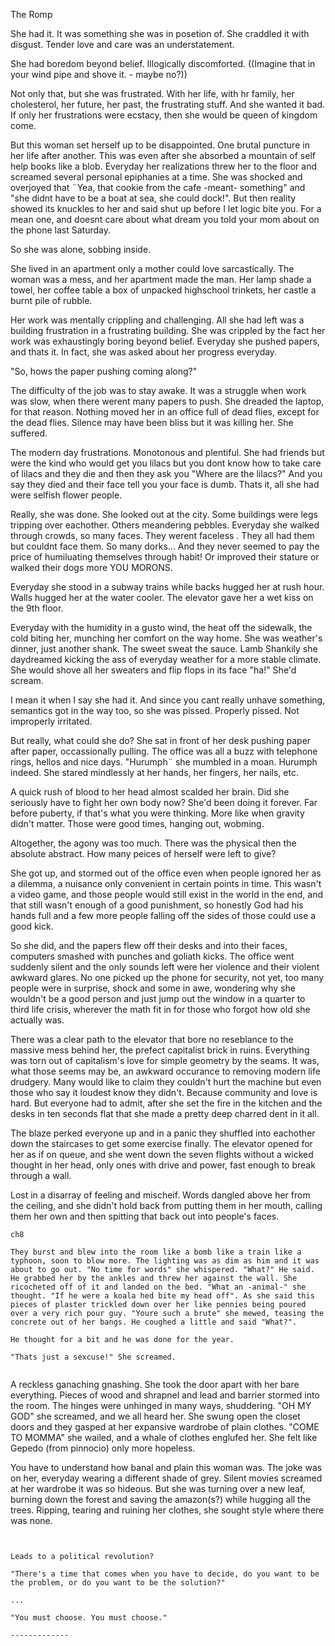 The Romp

She had it. It was something she was in posetion of. She craddled it with disgust. Tender love and care was an understatement.

She had boredom beyond belief. Illogically discomforted. ((Imagine that in your wind pipe and shove it. - maybe no?))

Not only that, but she was frustrated. With her life, with hr family, her cholesterol, her future, her past, the frustrating stuff. And she wanted it bad. If only her frustrations were ecstacy, then she would be queen of kingdom come.

But this woman set herself up to be disappointed. One brutal puncture in her life after another. This was even after she absorbed a mountain of self help books like a blob. Everyday her realizations threw her to the floor and screamed several personal epiphanies at a time. She was shocked and overjoyed that ¨Yea, that cookie from the cafe -meant- something" and "she didnt have to be a boat at sea, she could dock!". But then reality showed its knuckles to her and said shut up before I let logic bite you. For a mean one, and doesnt care about what dream you told your mom about on the phone last Saturday.

So she was alone, sobbing inside.

She lived in an apartment only a mother could love sarcastically. The woman was a mess, and her apartment made the man. Her lamp shade a towel, her coffee table a box of unpacked highschool trinkets, her castle a burnt pile of rubble.

Her work was mentally crippling and challenging. All she had left was a building frustration in a frustrating building. She was crippled by the fact her work was exhaustingly boring beyond belief. Everyday she pushed papers, and thats it. In fact, she was asked about her progress everyday.

"So, hows the paper pushing coming along?"

The difficulty of the job was to stay awake. It was a struggle when work was slow, when there werent many papers to push. She dreaded the laptop, for that reason. Nothing moved her in an office full of dead flies, except for the dead flies. Silence may have been bliss but it was killing her. She suffered.

The modern day frustrations. Monotonous and plentiful. She had friends but were the kind who would get you lilacs but you dont know how to take care of lilacs and they die and then they ask you "Where are the lilacs?" And you say they died and their face tell you your face is dumb. Thats it, all she had were selfish flower people.

Really, she was done. She looked out at the city. Some buildings were legs tripping over eachother. Others meandering pebbles. Everyday she walked through crowds, so many faces. They werent faceless . They all had them but couldnt face them. So many dorks... And they never seemed to pay the price of humiluating themselves through habit! Or improved their stature or walked their dogs more YOU MORONS.

Everyday she stood in a subway trains while backs hugged her at rush hour. Walls hugged her at the water cooler. The elevator gave her a wet kiss on the 9th floor.

Everyday with the humidity in a gusto wind, the heat off the sidewalk, the cold biting her, munching her comfort on the way home. She was weather's dinner, just another shank. The sweet sweat the sauce. Lamb Shankily she daydreamed kicking the ass of everyday weather for a more stable climate. She would shove all her sweaters and flip flops in its face "ha!" She'd scream.

I mean it when I say she had it. And since you cant really unhave something, semantics got in the way too, so she was pissed. Properly pissed. Not improperly irritated.

But really, what could she do? She sat in front of her desk pushing paper after paper, occassionally pulling. The office was all a buzz with telephone rings, hellos and nice days. "Hurumph¨ she mumbled in a moan. Hurumph indeed. She stared mindlessly at her hands, her fingers, her nails, etc.

A quick rush of blood to her head almost scalded her brain. Did she seriously have to fight her own body now? She'd been doing it forever. Far before puberty, if that's what you were thinking. More like when gravity didn't matter. Those were good times, hanging out, wobming.

Altogether, the agony was too much. There was the physical then the absolute abstract. How many peices of herself were left to give?

She got up, and stormed out of the office even when people ignored her as a dilemma, a nuisance only convenient in certain points in time. This wasn't a video game, and those people would still exist in the world in the end, and that still wasn't enough of a good punishment, so honestly God had his hands full and a few more people falling off the sides of those could use a good kick.

So she did, and the papers flew off their desks and into their faces, computers smashed with punches and goliath kicks. The office went suddenly silent and the only sounds left were her violence and their violent awkward glares. No one picked up the phone for security, not yet, too many people were in surprise, shock and some in awe, wondering why she wouldn't be a good person and just jump out the window in a quarter to third life crisis, wherever the math fit in for those who forgot how old she actually was.

There was a clear path to the elevator that bore no reseblance to the massive mess behind her, the prefect capitalist brick in ruins. Everything was torn out of capitalism's love for simple geometry by the seams. It was, what those seems may be, an awkward occurance to removing modern life drudgery. Many would like to claim they couldn't hurt the machine but even those who say it loudest know they didn't. Because community and love is hard. But everyone had to admit, after she set the fire in the kitchen and the desks in ten seconds flat that she made a pretty deep charred dent in it all.

The blaze perked everyone up and in a panic they shuffled into eachother down the staircases to get some exercise finally. The elevator opened for her as if on queue, and she went down the seven flights without a wicked thought in her head, only ones with drive and power, fast enough to break through a wall.

























Lost in a disarray of feeling and mischeif. Words dangled above her from the ceiling, and she didn't hold back from putting them in her mouth, calling them her own and then spitting that back out into people's faces.

































~~~~~~~~~~~~~~
ch8

They burst and blew into the room like a bomb like a train like a typhoon, soon to blow more. The lighting was as dim as him and it was about to go out. "No time for words" she whispered. "What?" He said. He grabbed her by the ankles and threw her against the wall. She ricocheted off of it and landed on the bed. "What an -animal-" she thought. "If he were a koala hed bite my head off". As she said this pieces of plaster trickled down over her like pennies being poured over a very rich pour guy. "Youre such a brute" she mewed, teasing the concrete out of her bangs. He coughed a little and said "What?".

He thought for a bit and he was done for the year.

"Thats just a sexcuse!" She screamed.


~~~~~~~~~~~~~~~




A reckless ganaching gnashing. She took the door apart with her bare everything. Pieces of wood and shrapnel and lead and barrier stormed into the room. The hinges were unhinged in many ways, shuddering.
"OH MY GOD" she screamed, and we all heard her. She swung open the closet doors and they gasped at her expansive wardrobe of plain clothes.
"COME TO MOMMA" she wailed, and a whale of clothes englufed her. She felt like Gepedo (from pinnocio) only more hopeless.

You have to understand how banal and plain this woman was. The joke was on her, everyday wearing a different shade of grey. Silent movies screamed at her wardrobe it was so hideous. But she was turning over a new leaf, burning down the forest and saving the amazon(s?) while hugging all the trees. Ripping, tearing and ruining her clothes, she sought style where there was none.


~~~~~~~~~~~~~~~~


Leads to a political revolution?

"There's a time that comes when you have to decide, do you want to be the problem, or do you want to be the solution?"

...

"You must choose. You must choose."

-------------

